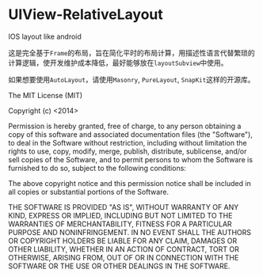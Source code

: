 UIView-RelativeLayout
=====================

IOS layout like android

这是完全基于`Frame`的布局，旨在简化平时的布局计算，用描述性语言代替繁琐的计算逻辑，使开发维护成本降低，最好能够放在`layoutSubview`中使用。

如果想要使用`AutoLayout`，请使用`Masonry`, `PureLayout`, `SnapKit`这样的开源库。

The MIT License (MIT)

Copyright (c) <2014> <Jiashun Duan>

Permission is hereby granted, free of charge, to any person obtaining a copy
of this software and associated documentation files (the "Software"), to deal
in the Software without restriction, including without limitation the rights
to use, copy, modify, merge, publish, distribute, sublicense, and/or sell
copies of the Software, and to permit persons to whom the Software is
furnished to do so, subject to the following conditions:

The above copyright notice and this permission notice shall be included in
all copies or substantial portions of the Software.

THE SOFTWARE IS PROVIDED "AS IS", WITHOUT WARRANTY OF ANY KIND, EXPRESS OR
IMPLIED, INCLUDING BUT NOT LIMITED TO THE WARRANTIES OF MERCHANTABILITY,
FITNESS FOR A PARTICULAR PURPOSE AND NONINFRINGEMENT. IN NO EVENT SHALL THE
AUTHORS OR COPYRIGHT HOLDERS BE LIABLE FOR ANY CLAIM, DAMAGES OR OTHER
LIABILITY, WHETHER IN AN ACTION OF CONTRACT, TORT OR OTHERWISE, ARISING FROM,
OUT OF OR IN CONNECTION WITH THE SOFTWARE OR THE USE OR OTHER DEALINGS IN
THE SOFTWARE.
